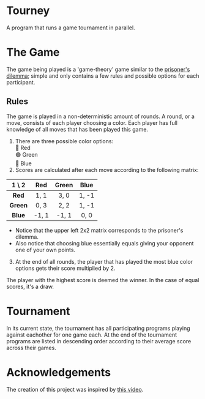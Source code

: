 # Tourney
A program that runs a game tournament in parallel.

# The Game
The game being played is a 'game-theory' game similar to the [prisoner's dilemma](https://en.wikipedia.org/wiki/Prisoner%27s_dilemma); simple and only contains a few rules and possible options for each participant.
## Rules
The game is played in a non-deterministic amount of rounds. A round, or a move, consists of each player choosing a color. Each player has full knowledge of all moves that has been played this game.
1. There are three possible color options:<br>
  🔴 Red<br>
  🟢 Green<br>
  🔵 Blue
2. Scores are calculated after each move according to the following matrix:
  <div align="center">
    
  | 1 \\ 2    | **Red** | **Green** | **Blue** |
  | :-------: | :-----: | :-------: | :------: |
  | **Red**   | 1, 1    | 3, 0      | 1, -1    |
  | **Green** | 0, 3    | 2, 2      | 1, -1    |
  | **Blue**  | -1, 1   | -1, 1     | 0, 0     |
  </div>
  
  * Notice that the upper left 2x2 matrix corresponds to the prisoner's dilemma.
  * Also notice that choosing blue essentially equals giving your opponent one of your own points.
3. At the end of all rounds, the player that has played the most blue color options gets their score multiplied by 2.

The player with the highest score is deemed the winner. In the case of equal scores, it's a draw.

# Tournament
In its current state, the tournament has all participating programs playing against eachother for one game each. At the end of the tournament programs are listed in descending order according to their average score across their games.

# Acknowledgements
The creation of this project was inspired by [this video](https://www.youtube.com/watch?v=mScpHTIi-kM).
